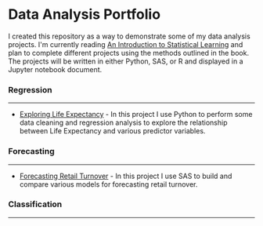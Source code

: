 # Data Analysis Portfolio
I created this repository as a way to demonstrate some of my data analysis projects.  I'm currently reading [An Introduction to Statistical Learning](https://www-bcf.usc.edu/~gareth/ISL/) and plan to complete different projects using the methods outlined in the book.  The projects will be written in either Python, SAS, or R and displayed in a Jupyter notebook document.

### Regression
___
* [Exploring Life Expectancy](https://nbviewer.jupyter.org/github/RafaelPuello/Notebooks/blob/master/Notebooks/LifeExpectancy.ipynb) - In this project I use Python to perform some data cleaning and regression analysis to explore the relationship between Life Expectancy and various predictor variables.

### Forecasting
___
* [Forecasting Retail Turnover](https://nbviewer.jupyter.org/github/RafaelPuello/Notebooks/blob/master/Notebooks/RetailTurnover.ipynb) - In this project I use SAS to build and compare various models for forecasting retail turnover.

### Classification
___


